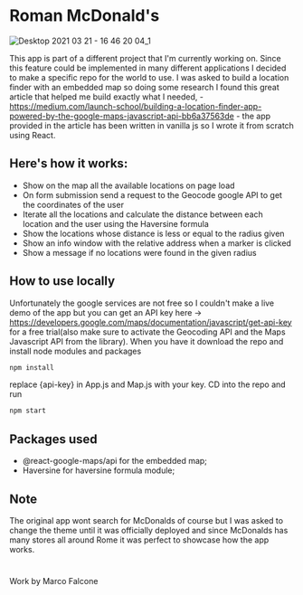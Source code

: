 # Roman McDonald's

![Desktop 2021 03 21 - 16 46 20 04_1](https://user-images.githubusercontent.com/61291681/111911736-0ed47000-8a67-11eb-9b59-b1db49ba9875.gif)

This app is part of a different project that I'm currently working on. Since this feature could be implemented in many different applications I decided to make a specific repo for the world to use. I was asked to build a location finder with an embedded map so doing some research I found this great article that helped me build exactly what I needed, - https://medium.com/launch-school/building-a-location-finder-app-powered-by-the-google-maps-javascript-api-bb6a37563de - the app provided in the article has been written in vanilla js so I wrote it from scratch using React.

## Here's how it works:
- Show on the map all the available locations on page load
- On form submission send a request to the Geocode google API to get the coordinates of the user
- Iterate all the locations and calculate the distance between each location and the user using the Haversine formula
- Show the locations whose distance is less or equal to the radius given
- Show an info window with the relative address when a marker is clicked
- Show a message if no locations were found in the given radius

## How to use locally
Unfortunately the google services are not free so I couldn't make a live demo of the app but you can get an API key here -> https://developers.google.com/maps/documentation/javascript/get-api-key for a free trial(also make sure to activate the Geocoding API and the Maps Javascript API from the library). When you have it download the repo and install node modules and packages
```bash
npm install
```
replace {api-key} in App.js and Map.js with your key.
CD into the repo and run
```bash
npm start
```

## Packages used
- @react-google-maps/api for the embedded map;
- Haversine for haversine formula module;

## Note
The original app wont search for McDonalds of course but I was asked to change the theme until it was officially deployed and since McDonalds has many stores all around Rome it was perfect to showcase how the app works.

#
####
Work by Marco Falcone

